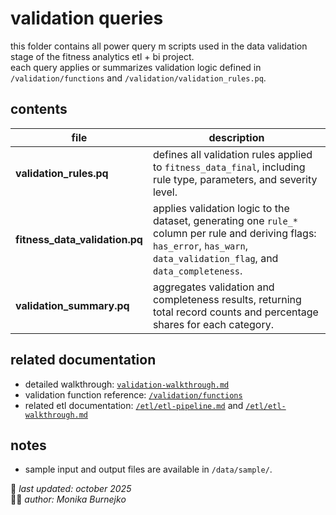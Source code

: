 # validation queries
this folder contains all power query m scripts used in the data validation stage of the fitness analytics etl + bi project.  
each query applies or summarizes validation logic defined in `/validation/functions` and `/validation/validation_rules.pq`.

## contents
| file | description |
|------|--------------|
| **validation_rules.pq** | defines all validation rules applied to `fitness_data_final`, including rule type, parameters, and severity level. |
| **fitness_data_validation.pq** | applies validation logic to the dataset, generating one `rule_*` column per rule and deriving flags: `has_error`, `has_warn`, `data_validation_flag`, and `data_completeness`. |
| **validation_summary.pq** | aggregates validation and completeness results, returning total record counts and percentage shares for each category. |

## related documentation
- detailed walkthrough: [`validation-walkthrough.md`](../validation-walkthrough.md)  
- validation function reference: [`/validation/functions`](../functions)  
- related etl documentation: [`/etl/etl-pipeline.md`](../../etl/etl-pipeline.md) and [`/etl/etl-walkthrough.md`](../../etl/etl-walkthrough.md)

## notes
- sample input and output files are available in `/data/sample/`.

📅 *last updated: october 2025*  
👩‍💻 *author: Monika Burnejko*
